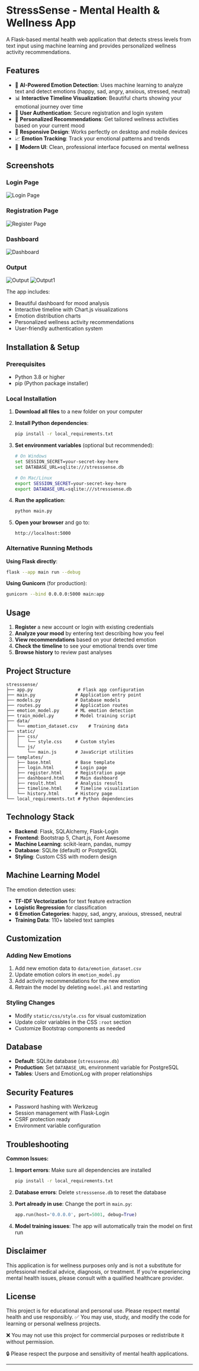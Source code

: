 # StressSense - Mental Health & Wellness App

A Flask-based mental health web application that detects stress levels from text input using machine learning and provides personalized wellness activity recommendations.

## Features

- 🧠 **AI-Powered Emotion Detection**: Uses machine learning to analyze text and detect emotions (happy, sad, angry, anxious, stressed, neutral)
- 📊 **Interactive Timeline Visualization**: Beautiful charts showing your emotional journey over time
- 👤 **User Authentication**: Secure registration and login system
- 🎯 **Personalized Recommendations**: Get tailored wellness activities based on your current mood
- 📱 **Responsive Design**: Works perfectly on desktop and mobile devices
- 📈 **Emotion Tracking**: Track your emotional patterns and trends
- 🎨 **Modern UI**: Clean, professional interface focused on mental wellness

## Screenshots


### Login Page
![Login Page](screenshots/login.png)

### Registration Page
![Register Page](screenshots/register.png)


### Dashboard
![Dashboard](screenshots/dashboard.png)

### Output
![Output](screenshots/outpput1.png)
![Output1](screenshots/output2.png)

The app includes:
- Beautiful dashboard for mood analysis
- Interactive timeline with Chart.js visualizations
- Emotion distribution charts
- Personalized wellness activity recommendations
- User-friendly authentication system

## Installation & Setup

### Prerequisites

- Python 3.8 or higher
- pip (Python package installer)

### Local Installation

1. **Download all files** to a new folder on your computer

2. **Install Python dependencies**:
   ```bash
   pip install -r local_requirements.txt
   ```

3. **Set environment variables** (optional but recommended):
   ```bash
   # On Windows
   set SESSION_SECRET=your-secret-key-here
   set DATABASE_URL=sqlite:///stresssense.db

   # On Mac/Linux
   export SESSION_SECRET=your-secret-key-here
   export DATABASE_URL=sqlite:///stresssense.db
   ```

4. **Run the application**:
   ```bash
   python main.py
   ```

5. **Open your browser** and go to:
   ```
   http://localhost:5000
   ```

### Alternative Running Methods

**Using Flask directly**:
```bash
flask --app main run --debug
```

**Using Gunicorn** (for production):
```bash
gunicorn --bind 0.0.0.0:5000 main:app
```

## Usage

1. **Register** a new account or login with existing credentials
2. **Analyze your mood** by entering text describing how you feel
3. **View recommendations** based on your detected emotion
4. **Check the timeline** to see your emotional trends over time
5. **Browse history** to review past analyses

## Project Structure

```
stresssense/
├── app.py                 # Flask app configuration
├── main.py               # Application entry point
├── models.py             # Database models
├── routes.py             # Application routes
├── emotion_model.py      # ML emotion detection
├── train_model.py        # Model training script
├── data/
│   └── emotion_dataset.csv    # Training data
├── static/
│   ├── css/
│   │   └── style.css     # Custom styles
│   └── js/
│       └── main.js       # JavaScript utilities
├── templates/
│   ├── base.html         # Base template
│   ├── login.html        # Login page
│   ├── register.html     # Registration page
│   ├── dashboard.html    # Main dashboard
│   ├── result.html       # Analysis results
│   ├── timeline.html     # Timeline visualization
│   └── history.html      # History page
└── local_requirements.txt # Python dependencies
```

## Technology Stack

- **Backend**: Flask, SQLAlchemy, Flask-Login
- **Frontend**: Bootstrap 5, Chart.js, Font Awesome
- **Machine Learning**: scikit-learn, pandas, numpy
- **Database**: SQLite (default) or PostgreSQL
- **Styling**: Custom CSS with modern design

## Machine Learning Model

The emotion detection uses:
- **TF-IDF Vectorization** for text feature extraction
- **Logistic Regression** for classification
- **6 Emotion Categories**: happy, sad, angry, anxious, stressed, neutral
- **Training Data**: 110+ labeled text samples

## Customization

### Adding New Emotions

1. Add new emotion data to `data/emotion_dataset.csv`
2. Update emotion colors in `emotion_model.py`
3. Add activity recommendations for the new emotion
4. Retrain the model by deleting `model.pkl` and restarting

### Styling Changes

- Modify `static/css/style.css` for visual customization
- Update color variables in the CSS `:root` section
- Customize Bootstrap components as needed

## Database

- **Default**: SQLite database (`stresssense.db`)
- **Production**: Set `DATABASE_URL` environment variable for PostgreSQL
- **Tables**: Users and EmotionLog with proper relationships

## Security Features

- Password hashing with Werkzeug
- Session management with Flask-Login
- CSRF protection ready
- Environment variable configuration

## Troubleshooting

**Common Issues:**

1. **Import errors**: Make sure all dependencies are installed
   ```bash
   pip install -r local_requirements.txt
   ```

2. **Database errors**: Delete `stresssense.db` to reset the database

3. **Port already in use**: Change the port in `main.py`:
   ```python
   app.run(host='0.0.0.0', port=5001, debug=True)
   ```

4. **Model training issues**: The app will automatically train the model on first run


## Disclaimer

This application is for wellness purposes only and is not a substitute for professional medical advice, diagnosis, or treatment. If you're experiencing mental health issues, please consult with a qualified healthcare provider.

## License

This project is for educational and personal use. Please respect mental health and use responsibly.
✅ You may use, study, and modify the code for learning or personal wellness projects.

❌ You may not use this project for commercial purposes or redistribute it without permission.

🔒 Please respect the purpose and sensitivity of mental health applications.

---

